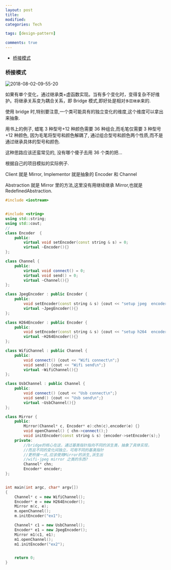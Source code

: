 ```yaml
---
layout: post
title:
modified:
categories: Tech

tags: [design-pattern]

comments: true
---
```


<!-- TOC -->

- [桥接模式](#桥接模式)

<!-- /TOC -->

### 桥接模式

![2018-08-02-09-55-20](https://images-1257933000.cos.ap-chengdu.myqcloud.com/2018-08-02-09-55-20.png)

如果有单个变化，通过继承类+虚函数实现。当有多个变化时，变得复杂不好维护。将继承关系变为耦合关系，即 Bridge 模式,即好处是相对`多层继承`来的.

使用 bridge 时,特别要注意,一个类可能具有的独立变化的维度,这个维度可以拿出来抽象.

用书上的例子, 蜡笔 3 种型号+12 种颜色需要 36 种组合,而毛笔仅需要 3 种型号+12 种颜色, 因为毛笔将型号和颜色解耦了, 通过组合型号和颜色两个性质,而不是通过继承具体的型号和颜色.

这种思路应该还蛮常见的, 没有哪个傻子去用 36 个类的把...

根据自己的项目模拟的实际例子.

Client 就是 Mirror, Implementor 就是抽象的 Encoder 和 Channel

Abstraction 就是 Mirror 里的方法,这里没有用继续继承 Mirror,也就是 RedefinedAbstraction.

```cpp
#include <iostream>


#include <string>
using std::string;
using std::cout;
//
class Encoder  {
    public:
        virtual void setEncoder(const string & s) = 0;
        virtual ~Encoder(){}
};

class Channel {
    public:
        virtual void connect() = 0;
        virtual void send() = 0;
        virtual ~Channel(){}
};

class JpegEncoder : public Encoder {
    public:
        void setEncoder(const string & s) {cout << "setup jpeg  encoder " << s << "\n";}
        virtual ~JpegEncoder(){}
};

class H264Encoder : public Encoder {
    public:
        void setEncoder(const string & s) {cout << "setup h264  encoder " << s << "\n";}
        virtual ~H264Encoder(){}
};

class WifiChannel : public Channel {
    public:
        void connect() {cout << "Wifi connect\n";}
        void send() {cout << "Wifi send\n";}
        virtual ~WifiChannel(){}
};

class UsbChannel : public Channel {
    public:
        void connect() {cout << "Usb connect\n";}
        void send() {cout << "Usb send\n";}
        virtual ~UsbChannel(){}
};

class Mirror {
    public:
        Mirror(Channel* c, Encoder* e):chn(c),encoder(e) {}
        void openChannel() { chn->connect();}
        void initEncoder(const string & s) {encoder->setEncoder(s);}
    private:
        //bridge的核心在这，通过基类指针指向不同的派生类，抽象了具体实现，
        //而且不同的变化间独立，可用不同的基类指针
        //更桥接一点,应该使用Mirror的派生,派生出
        //wifi-jpeg mirror 之类的东西?
        Channel* chn;
        Encoder* encoder;
};


int main(int argc, char* argv[])
{
    Channel* c = new WifiChannel();
    Encoder* e = new H264Encoder();
    Mirror m(c, e);
    m.openChannel();
    m.initEncoder("ex1");

    Channel* c1 = new UsbChannel();
    Encoder* e1 = new JpegEncoder();
    Mirror m1(c1, e1);
    m1.openChannel();
    m1.initEncoder("ex2");


    return 0;
}
```
